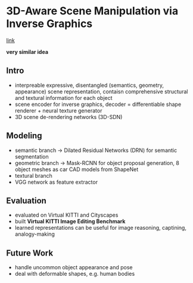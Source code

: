 # 3D-Aware Scene Manipulation via Inverse Graphics
[link](http://papers.nips.cc/paper/7459-3d-aware-scene-manipulation-via-inverse-graphics.pdf)

**very similar idea**

## Intro 

- interpreable expressive, disentangled (semantics, geometry, appearance) scene representation, contaisn comprehensive structural and textural information for each object
- scene encoder for inverse graphics, decoder = differentiable shape renderer + neural texture generator
- 3D scene de-rendering networks (3D-SDN)

## Modeling 

- semantic branch -> Dilated Residual Networks (DRN) for semantic segmentation 
- geometric branch -> Mask-RCNN for object proposal generation, 8 object meshes as car CAD models from ShapeNet 
- textural branch 
- VGG network as feature extractor 

## Evaluation 

- evaluated on Virtual KITTI and Cityscapes 
- built **Virtual KITTI Image Editing Benchmark**
- learned representations can be useful for image reasoning, captining, analogy-making 

## Future Work 

- handle uncommon object appearance and pose 
- deal with deformable shapes, e.g. human bodies 